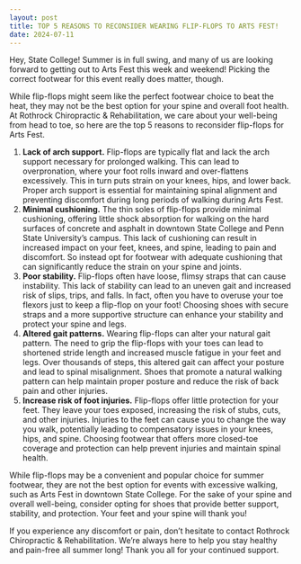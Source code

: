 ```yaml
---
layout: post
title: TOP 5 REASONS TO RECONSIDER WEARING FLIP-FLOPS TO ARTS FEST!
date: 2024-07-11
---
```


Hey, State College! Summer is in full swing, and many of us are looking forward to getting out to Arts Fest this week and weekend! Picking the correct footwear for this event really does matter, though.

While flip-flops might seem like the perfect footwear choice to beat the heat, they may not be the best option for your spine and overall foot health. At Rothrock Chiropractic & Rehabilitation, we care about your well-being from head to toe, so here are the top 5 reasons to reconsider flip-flops for Arts Fest.

1. **Lack of arch support.** Flip-flops are typically flat and lack the arch support necessary for prolonged walking. This can lead to overpronation, where your foot rolls inward and over-flattens excessively. This in turn puts strain on your knees, hips, and lower back. Proper arch support is essential for maintaining spinal alignment and preventing discomfort during long periods of walking during Arts Fest.
2. **Minimal cushioning.** The thin soles of flip-flops provide minimal cushioning, offering little shock absorption for walking on the hard surfaces of concrete and asphalt in downtown State College and Penn State University’s campus. This lack of cushioning can result in increased impact on your feet, knees, and spine, leading to pain and discomfort. So instead opt for footwear with adequate cushioning that can significantly reduce the strain on your spine and joints.
3. **Poor stability.** Flip-flops often have loose, flimsy straps that can cause instability. This lack of stability can lead to an uneven gait and increased risk of slips, trips, and falls. In fact, often you have to overuse your toe flexors just to keep a flip-flop on your foot! Choosing shoes with secure straps and a more supportive structure can enhance your stability and protect your spine and legs.
4. **Altered gait patterns.** Wearing flip-flops can alter your natural gait pattern. The need to grip the flip-flops with your toes can lead to shortened stride length and increased muscle fatigue in your feet and legs. Over thousands of steps, this altered gait can affect your posture and lead to spinal misalignment. Shoes that promote a natural walking pattern can help maintain proper posture and reduce the risk of back pain and other injuries.
5. **Increase risk of foot injuries.** Flip-flops offer little protection for your feet. They leave your toes exposed, increasing the risk of stubs, cuts, and other injuries. Injuries to the feet can cause you to change the way you walk, potentially leading to compensatory issues in your knees, hips, and spine. Choosing footwear that offers more closed-toe coverage and protection can help prevent injuries and maintain spinal health.

While flip-flops may be a convenient and popular choice for summer footwear, they are not the best option for events with excessive walking, such as Arts Fest in downtown State College. For the sake of your spine and overall well-being, consider opting for shoes that provide better support, stability, and protection. Your feet and your spine will thank you! 

If you experience any discomfort or pain, don’t hesitate to contact Rothrock Chiropractic & Rehabilitation. We’re always here to help you stay healthy and pain-free all summer long! Thank you all for your continued support.
